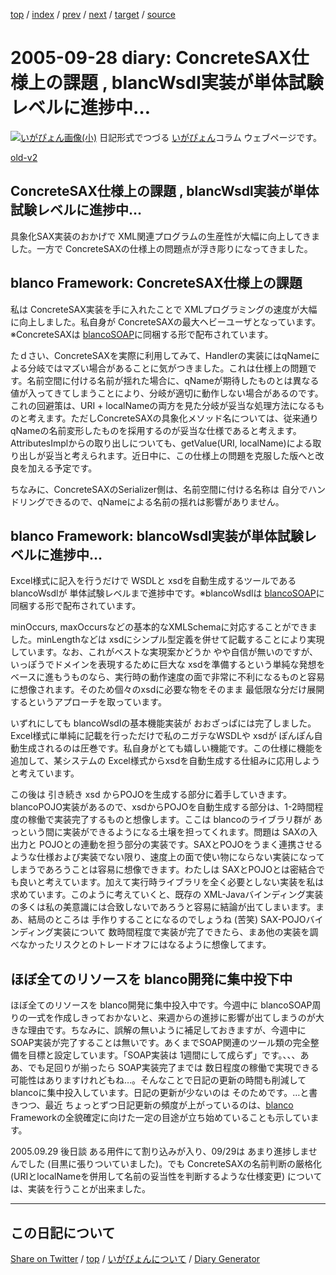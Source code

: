 [top](../index.html) 
 / [index](index.html) 
 / [prev](ig050926.html) 
 / [next](ig051001.html) 
 / [target](https://igapyon.github.io/diary/2005/ig050928.html) 
 / [source](https://github.com/igapyon/diary/blob/gh-pages/2005/ig050928.src.md) 

2005-09-28 diary: ConcreteSAX仕様上の課題 , blancWsdl実装が単体試験レベルに進捗中…
=====================================================================================================
[![いがぴょん画像(小)](https://igapyon.github.io/diary/images/iga200306s.jpg "いがぴょん")](https://igapyon.github.io/diary/memo/memoigapyon.html) 日記形式でつづる [いがぴょん](https://igapyon.github.io/diary/memo/memoigapyon.html)コラム ウェブページです。

[old-v2](ig050928-orig.html)

## ConcreteSAX仕様上の課題 , blancWsdl実装が単体試験レベルに進捗中…

具象化SAX実装のおかげで XML関連プログラムの生産性が大幅に向上してきました。一方で ConcreteSAXの仕様上の問題点が浮き彫りになってきました。


## blanco Framework: ConcreteSAX仕様上の課題

私は ConcreteSAX実装を手に入れたことで XMLプログラミングの速度が大幅に向上しました。私自身が ConcreteSAXの最大ヘビーユーザとなっています。※ConcreteSAXは [blancoSOAP](http://www.igapyon.jp/blanco/blancosoap.html)に同梱する形で配布されています。

たｄさい、ConcreteSAXを実際に利用してみて、Handlerの実装にはqNameによる分岐ではマズい場合があることに気がつきました。これは仕様上の問題です。名前空間に付ける名前が揺れた場合に、qNameが期待したものとは異なる値が入ってきてしまうことにより、分岐が適切に動作しない場合があるのです。これの回避策は、URI + localNameの両方を見た分岐が妥当な処理方法になるものと考えます。ただしConcreteSAXの具象化メソッド名については、従来通り
qNameの名前変形したものを採用するのが妥当な仕様であると考えます。
AttributesImplからの取り出しについても、getValue(URI, localName)による取り出しが妥当と考えられます。近日中に、この仕様上の問題を克服した版へと改良を加える予定です。

ちなみに、ConcreteSAXのSerializer側は、名前空間に付ける名称は 自分でハンドリングできるので、qNameによる名前の揺れは影響がありません。

## blanco Framework: blancoWsdl実装が単体試験レベルに進捗中…

Excel様式に記入を行うだけで WSDLと xsdを自動生成するツールである blancoWsdlが 単体試験レベルまで進捗中です。※blancoWsdlは [blancoSOAP](http://www.igapyon.jp/blanco/blancosoap.html)に同梱する形で配布されています。

minOccurs, maxOccursなどの基本的なXMLSchemaに対応することができました。minLengthなどは xsdにシンプル型定義を併せて記載することにより実現しています。なお、これがベストな実現案かどうか やや自信が無いのですが、いっぽうでドメインを表現するために巨大な xsdを準備するという単純な発想をベースに進もうものなら、実行時の動作速度の面で非常に不利になるものと容易に想像されます。そのため個々のxsdに必要な物をそのまま 最低限な分だけ展開するというアプローチを取っています。

いずれにしても blancoWsdlの基本機能実装が おおざっぱには完了しました。Excel様式に単純に記載を行っただけで私のニガテなWSDLや
xsdが ぽんぽん自動生成されるのは圧巻です。私自身がとても嬉しい機能です。この仕様に機能を追加して、某システムの Excel様式からxsdを自動生成する仕組みに応用しようと考えています。

この後は 引き続き xsd からPOJOを生成する部分に着手していきます。blancoPOJO実装があるので、xsdからPOJOを自動生成する部分は、1-2時間程度の稼働で実装完了するものと想像します。ここは
blancoのライブラリ群が あっという間に実装ができるようになる土壌を担ってくれます。問題は SAXの入出力と POJOとの連動を担う部分の実装です。SAXとPOJOをうまく連携させるような仕様および実装でない限り、速度上の面で使い物にならない実装になってしまうであろうことは容易に想像できます。わたしは
SAXとPOJOとは密結合でも良いと考えています。加えて実行時ライブラリを全く必要としない実装を私は求めています。このように考えていくと、既存の
XML-Javaバインディング実装の多くは私の美意識には合致しないであろうと容易に結論が出てしまいます。まあ、結局のところは 手作りすることになるのでしょうね
(苦笑) SAX-POJOバインディング実装について 数時間程度で実装が完了できたら、まあ他の実装を調べなかったリスクとのトレードオフにはなるように想像してます。

## ほぼ全てのリソースを blanco開発に集中投下中

ほぼ全てのリソースを blanco開発に集中投入中です。今週中に blancoSOAP周りの一式を作成しきっておかないと、来週からの進捗に影響が出てしまうのが大きな理由です。ちなみに、誤解の無いように補足しておきますが、今週中に
SOAP実装が完了することは無いです。あくまでSOAP関連のツール類の完全整備を目標と設定しています。「SOAP実装は 1週間にして成らず」です。、、、ああ、でも足回りが揃ったら
SOAP実装完了までは 数日程度の稼働で実現できる可能性はありますけれどもね…。そんなことで日記の更新の時間も削減して blancoに集中投入しています。日記の更新が少ないのは そのためです。…と書きつつ、最近 ちょっとずつ日記更新の頻度が上がっているのは、[blanco](http://www.igapyon.jp/blanco/blanco.ja.html)
Frameworkの全貌確定に向けた一定の目途が立ち始めていることも示しています。

2005.09.29 後日談 ある用件にて割り込みが入り、09/29は あまり進捗しませんでした (目黒に張りついていました)。でも ConcreteSAXの名前判断の厳格化 (URIとlocalNameを併用して名前の妥当性を判断するような仕様変更) については、実装を行うことが出来ました。


----------------------------------------------------------------------------------------------------

## この日記について

[Share on Twitter](https://twitter.com/intent/tweet?hashtags=igapyon%2Cdiary%2C%E3%81%84%E3%81%8C%E3%81%B4%E3%82%87%E3%82%93&text=ConcreteSAX%E4%BB%95%E6%A7%98%E4%B8%8A%E3%81%AE%E8%AA%B2%E9%A1%8C+%2C+blancWsdl%E5%AE%9F%E8%A3%85%E3%81%8C%E5%8D%98%E4%BD%93%E8%A9%A6%E9%A8%93%E3%83%AC%E3%83%99%E3%83%AB%E3%81%AB%E9%80%B2%E6%8D%97%E4%B8%AD%E2%80%A6&url=https%3A%2F%2Figapyon.github.io%2Fdiary%2F2005%2Fig050928.html) / [top](../index.html) / [いがぴょんについて](https://igapyon.github.io/diary/memo/memoigapyon.html) / [Diary Generator](https://github.com/igapyon/igapyonv3)
